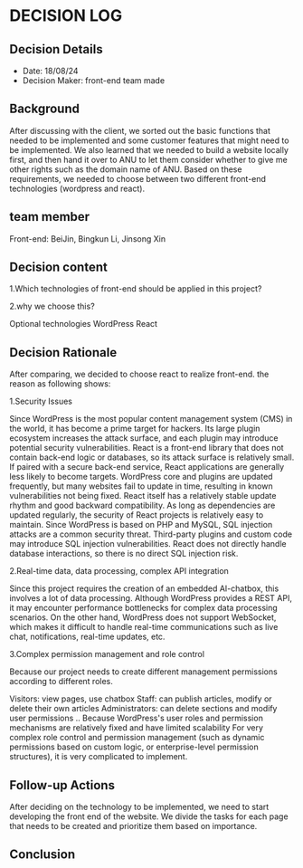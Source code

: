 # DECISION LOG 
## Decision Details 
- Date: 18/08/24
- Decision Maker: front-end team made
  
## Background 
After discussing with the client, we sorted out the basic functions that needed to be implemented and some customer features that might need to be implemented. We also learned that we needed to build a website locally first, and then hand it over to ANU to let them consider whether to give me other rights such as the domain name of ANU.
Based on these requirements, we needed to choose between two different front-end technologies (wordpress and react).

## team member
  
  Front-end: BeiJin, Bingkun Li, Jinsong Xin
 

## Decision content

1.Which technologies of front-end should be applied in this project?

2.why we choose this?

Optional technologies
  WordPress
  React



## Decision Rationale 
After comparing, we decided to choose react to realize front-end. the reason as following shows:

1.Security Issues

Since WordPress is the most popular content management system (CMS) in the world, it has become a prime target for hackers. Its large plugin ecosystem increases the attack surface, and each plugin may introduce potential security vulnerabilities.
React is a front-end library that does not contain back-end logic or databases, so its attack surface is relatively small. If paired with a secure back-end service, React applications are generally less likely to become targets.
WordPress core and plugins are updated frequently, but many websites fail to update in time, resulting in known vulnerabilities not being fixed.
React itself has a relatively stable update rhythm and good backward compatibility. As long as dependencies are updated regularly, the security of React projects is relatively easy to maintain.
Since WordPress is based on PHP and MySQL, SQL injection attacks are a common security threat. Third-party plugins and custom code may introduce SQL injection vulnerabilities.
React does not directly handle database interactions, so there is no direct SQL injection risk.

2.Real-time data, data processing, complex API integration

Since this project requires the creation of an embedded AI-chatbox, this involves a lot of data processing. Although WordPress provides a REST API, it may encounter performance bottlenecks for complex data processing scenarios. On the other hand, WordPress does not support WebSocket, which makes it difficult to handle real-time communications such as live chat, notifications, real-time updates, etc.


3.Complex permission management and role control

Because our project needs to create different management permissions according to different roles.

Visitors: view pages, use chatbox
Staff: can publish articles, modify or delete their own articles
Administrators: can delete sections and modify user permissions
..
Because WordPress's user roles and permission mechanisms are relatively fixed and have limited scalability
For very complex role control and permission management (such as dynamic permissions based on custom logic, or enterprise-level permission structures), it is very complicated to implement.


## Follow-up Actions 

After deciding on the technology to be implemented, we need to start developing the front end of the website. We divide the tasks for each page that needs to be created and prioritize them based on importance.

## Conclusion 
